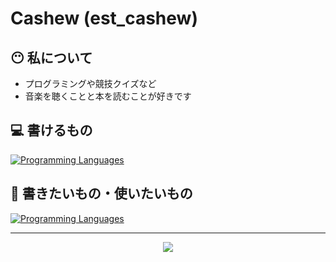 # Cashew (est_cashew)

## 😶 私について
* プログラミングや競技クイズなど
* 音楽を聴くことと本を読むことが好きです

## 💻 書けるもの
[![Programming Languages](https://skillicons.dev/icons?i=html,css,ts)](https://skillicons.dev)

## 🫥 書きたいもの・使いたいもの
[![Programming Languages](https://skillicons.dev/icons?i=rust,go,php,cpp,tauri,next)](https://skillicons.dev)
 <hr>
 
<div align="center">
  
 ![](http://github-profile-summary-cards.vercel.app/api/cards/profile-details?username=jizumeletter&theme=tokyonight)
 
</div>
